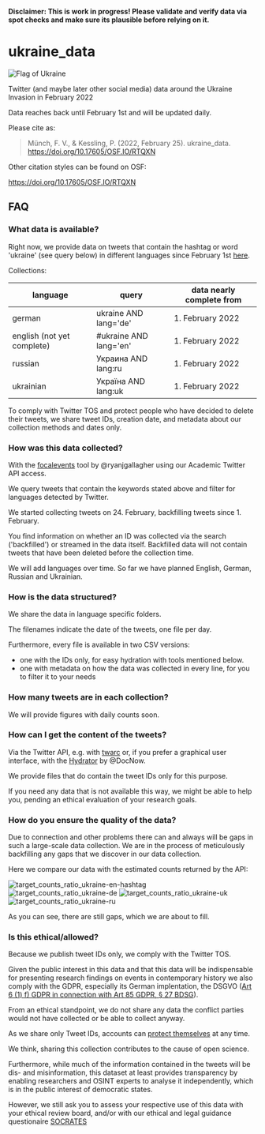 **Disclaimer: This is work in progress! Please validate and verify data via spot checks and make sure its plausible before relying on it.**

# ukraine_data

![Flag of Ukraine](https://upload.wikimedia.org/wikipedia/commons/thumb/4/49/Flag_of_Ukraine.svg/320px-Flag_of_Ukraine.svg.png)

Twitter (and maybe later other social media) data around the Ukraine Invasion in February 2022

Data reaches back until February 1st and will be updated daily.

Please cite as:

> Münch, F. V., & Kessling, P. (2022, February 25). ukraine_data. https://doi.org/10.17605/OSF.IO/RTQXN

Other citation styles can be found on OSF:

<https://doi.org/10.17605/OSF.IO/RTQXN>

## FAQ

### What data is available?

Right now, we provide data on tweets that contain the hashtag or word 'ukraine' (see query below) in different languages since February 1st [here](Twitter/).

Collections:

| language                               | query                   | data nearly complete from    |
| -------------------------------------- | ----------------------- | ---------------------------- |
| german                                 | ukraine AND lang='de'   | 1. February 2022             |
| english (not yet complete)             | #ukraine AND lang='en'  | 1. February 2022             |
| russian                                | Украина AND lang:ru     | 1. February 2022             |
| ukrainian                              |  Україна AND lang:uk    | 1. February 2022             |


To comply with Twitter TOS and protect people who have decided to delete their tweets, we share tweet IDs, creation date, and metadata about our collection methods and dates only.

### How was this data collected?

With the [focalevents](https://github.com/ryanjgallagher/focalevents) tool by @ryanjgallagher using our Academic Twitter API access.

We query tweets that contain the keywords stated above and filter for languages detected by Twitter.

We started collecting tweets on 24. February, backfilling tweets since 1. February.

You find information on whether an ID was collected via the search ('backfilled') or streamed in the data itself. Backfilled data will not contain tweets that have been deleted before the collection time.

We will add languages over time. So far we have planned English, German, Russian and Ukrainian.

### How is the data structured?

We share the data in language specific folders.

The filenames indicate the date of the tweets, one file per day.

Furthermore, every file is available in two CSV versions:

* one with the IDs only, for easy hydration with tools mentioned below.
* one with metadata on how the data was collected in every line, for you to filter it to your needs

### How many tweets are in each collection?

We will provide figures with daily counts soon.

### How can I get the content of the tweets?

Via the Twitter API, e.g. with [twarc](https://twarc-project.readthedocs.io/en/latest/twarc2_en_us/#hydrate) or, if you prefer a graphical user interface, with the [Hydrator](https://github.com/DocNow/hydrator) by @DocNow.

We provide files that do contain the tweet IDs only for this purpose.

If you need any data that is not available this way, we might be able to help you, pending an ethical evaluation of your research goals.

### How do you ensure the quality of the data?

Due to connection and other problems there can and always will be gaps in such a large-scale data collection. We are in the process of meticulously backfilling any gaps that we discover in our data collection.

Here we compare our data with the estimated counts returned by the API:

![target_counts_ratio_ukraine-en-hashtag](https://user-images.githubusercontent.com/8951994/157499207-f8ab78cd-b14a-44b6-bbdb-7b16b87f996a.png)
![target_counts_ratio_ukraine-de](https://user-images.githubusercontent.com/8951994/157499229-82264cac-ee72-42c0-a398-6f39b9a3b848.png)
![target_counts_ratio_ukraine-uk](https://user-images.githubusercontent.com/8951994/157499281-e78e763c-8a6a-4edc-bccf-d6dbcb3fc4b8.png)
![target_counts_ratio_ukraine-ru](https://user-images.githubusercontent.com/8951994/157499256-0dafcdaa-af00-4282-ac3b-cb815063a8c4.png)

As you can see, there are still gaps, which we are about to fill.

### Is this ethical/allowed?

Because we publish tweet IDs only, we comply with the Twitter TOS.

Given the public interest in this data and that this data will be indispensable for presenting research findings on events in contemporary history we also comply with the GDPR, especially its German implentation, the DSGVO ([Art 6 (1) f) GDPR in connection with Art 85 GDPR, § 27 BDSG](https://leibniz-hbi.github.io/socrates/#41-legal-gdpr-and-the-german-federal-data-protection-act)).

From an ethical standpoint, we do not share any data the conflict parties would not have collected or be able to collect anyway.

As we share only Tweet IDs, accounts can [protect themselves](https://twitter.com/TwitterSafety/status/1496698664747687942?ref_src=twsrc%5Etfw%7Ctwcamp%5Etweetembed%7Ctwterm%5E1496698664747687942%7Ctwgr%5E%7Ctwcon%5Es1_&ref_url=https%3A%2F%2Fwww.tagesschau.de%2Fausland%2Famerika%2Fsocial-media-sicherheit-ukraine-101.html) at any time.

We think, sharing this collection contributes to the cause of open science.

Furthermore, while much of the information contained in the tweets will be dis- and misinformation, this dataset at least provides transparency by enabling researchers and OSINT experts to analyse it independently, which is in the public interest of democratic states.

However, we still ask you to assess your respective use of this data with your ethical review board, and/or with our ethical and legal guidance questionaire [SOCRATES](<https://leibniz-hbi.github.io/socrates/#41-legal-gdpr-and-the-german-federal-data-protection-act>)
